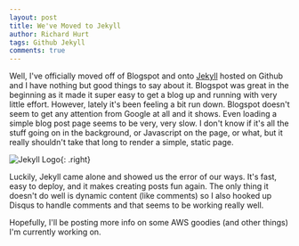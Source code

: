 ```yaml
---
layout: post
title: We've Moved to Jekyll
author: Richard Hurt
tags: Github Jekyll
comments: true
---
```


Well, I've officially moved off of Blogspot and onto [Jekyll](//jekyllrb.com) hosted on Github and I have nothing but good things
to say about it.  Blogspot was great in the beginning as it made it super easy to get a blog up and running
with very little effort.  However, lately it's been feeling a bit run down.  Blogspot doesn't seem to get
any attention from Google at all and it shows.  Even loading a simple blog post page seems to be very, very
slow.  I don't know if it's all the stuff going on in the background, or Javascript on the page, or what, but
it really shouldn't take that long to render a simple, static page.

![Jekyll Logo](http://jekyllrb.com/img/logo-2x.png "Jekyll Logo"){: .right}

Luckily, Jekyll came alone and showed us the error of our ways.  It's fast, easy to deploy, and it makes
creating posts fun again.  The only thing it doesn't do well is dynamic content (like comments) so I
also hooked up Disqus to handle comments and that seems to be working really well.

Hopefully, I'll be posting more info on some AWS goodies (and other things) I'm currently working on.